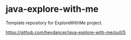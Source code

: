 # java-explore-with-me
Template repository for ExploreWithMe project.

https://github.com/heydancer/java-explore-with-me/pull/5
